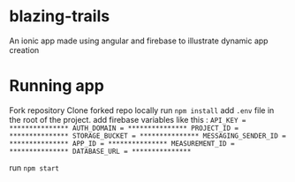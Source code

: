 # blazing-trails
An ionic app made using angular and firebase to illustrate dynamic app creation

# Running app
Fork repository
Clone forked repo locally
run `npm install`
add `.env` file in the root of the project.
add firebase variables like this :
`API_KEY = ***************
AUTH_DOMAIN = ***************
PROJECT_ID = ***************
STORAGE_BUCKET = ***************
MESSAGING_SENDER_ID = ***************
APP_ID = ***************
MEASUREMENT_ID = ***************
DATABASE_URL = ***************
`

run `npm start`
